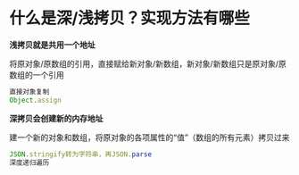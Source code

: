# 什么是深/浅拷贝？实现方法有哪些

**浅拷贝就是共用一个地址**

将原对象/原数组的引用，直接赋给新对象/新数组，新对象/新数组只是原对象/原数组的一个引用

```js
直接对象复制
Object.assign
```

**深拷贝会创建新的内存地址**

建一个新的对象和数组，将原对象的各项属性的“值”（数组的所有元素）拷贝过来

```js
JSON.stringify转为字符串，再JSON.parse
深度递归遍历
```

